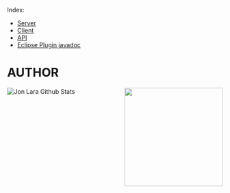 Index: 
- [Server](server.html)
- [Client](client.html)
- [API](api.html)
- [Eclipse Plugin javadoc](/eclipsePluginJavadoc/index.html)

# AUTHOR

<img align='right' src="https://i.ibb.co/b719GQ0/yellow-Jon.jpg" width="230">



![Jon Lara Github Stats](https://github-readme-stats.vercel.app/api?username=nullxx&show_icons=true&title_color=fff&icon_color=79ff97&text_color=9f9f9f&bg_color=151515)


